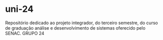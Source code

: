 # uni-24
Repositório dedicado ao projeto integrador, do terceiro semestre, do curso de graduação análise e desenvolvimento de sistemas oferecido pelo SENAC. GRUPO 24
